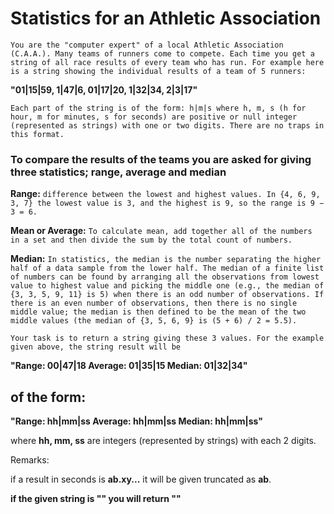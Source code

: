 # Statistics for an Athletic Association

`You are the "computer expert" of a local Athletic Association (C.A.A.). Many teams of runners come to compete. Each time you get a string of all race results of every team who has run. For example here is a string showing the individual results of a team of 5 runners:`

**"01|15|59, 1|47|6, 01|17|20, 1|32|34, 2|3|17"**

`Each part of the string is of the form: h|m|s where h, m, s (h for hour, m for minutes, s for seconds) are positive or null integer (represented as strings) with one or two digits. There are no traps in this format.`

### To compare the results of the teams you are asked for giving three statistics; range, average and median

**Range:** `difference between the lowest and highest values. In {4, 6, 9, 3, 7} the lowest value is 3, and the highest is 9, so the range is 9 − 3 = 6.`

**Mean or Average:** `To calculate mean, add together all of the numbers in a set and then divide the sum by the total count of numbers.`

**Median:** `In statistics, the median is the number separating the higher half of a data sample from the lower half. The median of a finite list of numbers can be found by arranging all the observations from lowest value to highest value and picking the middle one (e.g., the median of {3, 3, 5, 9, 11} is 5) when there is an odd number of observations. If there is an even number of observations, then there is no single middle value; the median is then defined to be the mean of the two middle values (the median of {3, 5, 6, 9} is (5 + 6) / 2 = 5.5).`

`Your task is to return a string giving these 3 values. For the example given above, the string result will be`

**"Range: 00|47|18 Average: 01|35|15 Median: 01|32|34"**

## of the form:

**"Range: hh|mm|ss Average: hh|mm|ss Median: hh|mm|ss"**

where **hh, mm, ss** are integers (represented by strings) with each 2 digits.

Remarks:

if a result in seconds is **ab.xy...** it will be given truncated as **ab**.

**if the given string is "" you will return ""**

